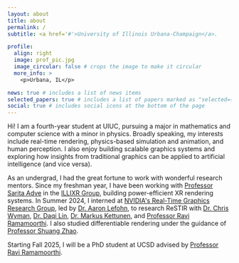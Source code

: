 ```yaml
---
layout: about
title: about
permalink: /
subtitle: <a href='#'>University of Illinois Urbana-Champaign</a>.

profile:
  align: right
  image: prof_pic.jpg
  image_circular: false # crops the image to make it circular
  more_info: >
    <p>Urbana, IL</p>

news: true # includes a list of news items
selected_papers: true # includes a list of papers marked as "selected={true}"
social: true # includes social icons at the bottom of the page
---
```


Hi! I am a fourth-year student at UIUC, pursuing a major in mathematics and computer science with a minor in physics. Broadly speaking, my interests include real-time rendering, physics-based simulation and animation, and human perception. I also enjoy building scalable graphics systems and exploring how insights from traditional graphics can be applied to artificial intelligence (and vice versa).

As an undergrad, I had the great fortune to work with wonderful research mentors. Since my freshman year, I have been working with [Professor Sarita Adve](https://sadve.cs.illinois.edu/) in the [ILLIXR Group](https://illixr.org/), building power-efficient XR rendering systems. In Summer 2024, I interned at [NVIDIA's Real-Time Graphics Research Group](https://research.nvidia.com/labs/rtr/), led by [Dr. Aaron Lefohn](https://research.nvidia.com/labs/rtr/author/aaron-lefohn/), to research ReSTIR with [Dr. Chris Wyman](https://cwyman.org/), [Dr. Daqi Lin](https://dqlin.xyz/), [Dr. Markus Kettunen](https://research.nvidia.com/labs/rtr/author/markus-kettunen/), and [Professor Ravi Ramamoorthi](https://cseweb.ucsd.edu/~ravir/). I also studied differentiable rendering under the guidance of [Professor Shuang Zhao](https://shuangz.com/).

Starting Fall 2025, I will be a PhD student at UCSD advised by [Professor Ravi Ramamoorthi](https://cseweb.ucsd.edu/~ravir/).
